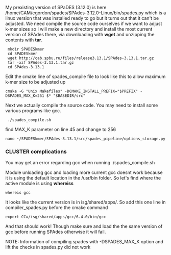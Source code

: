  My prexisting version of SPaDES (3.12.0) is here /home/CAM/egordon/spades/SPAdes-3.12.0-Linux/bin/spades.py which is a linux version that was installed ready to go but it turns out that it can't be adjusted. We need compile the source code ourselves if we want to adjust k-mer sizes so I will make a new directory and install the most current version of SPAdes there, via downloading with **wget** and unzipping the contents with **tar**.
 
 
```
 mkdir SPADESkmer
 cd SPADESkmer
 wget http://cab.spbu.ru/files/release3.13.1/SPAdes-3.13.1.tar.gz
 tar -xzf SPAdes-3.13.1.tar.gz
 cd SPAdes-3.13.1
```

Edit the cmake line of spades_compile file to look like this to allow maximum k-mer size to be adjusted up
```
cmake -G "Unix Makefiles" -DCMAKE_INSTALL_PREFIX="$PREFIX" -DSPADES_MAX_K=251 $* "$BASEDIR/src"
 ```
Next we  actually compile the source code. You may need to install some various programs like gcc. 
 
```
 ./spades_compile.sh
 ```
  find MAX_K parameter on line 45 and change to 256 
```
nano ~/SPADESkmer/SPAdes-3.13.1/src/spades_pipeline/options_storage.py
```
 
 
 ### CLUSTER complications
 You may get an error regarding gcc when running  ./spades_compile.sh
 
 Module unloading gcc and loading more current gcc doesnt work because it is using the default location in the /usr/bin folder. So let's find where the active module is using **whereiss**

 ```
whereis gcc
 ```

It looks like the current version is in isg/shared/apps/. 
So add this one line in compiler_spades.py before the cmake command
 ```
export CC=/isg/shared/apps/gcc/6.4.0/bin/gcc
 ```


And that should work! Though make sure and load the the same version of gcc before running SPAdes otherwise it will fail. 




NOTE: Information of compiling spades with -DSPADES_MAX_K option and lift the checks in spades.py did not work




